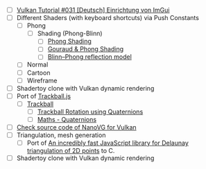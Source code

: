 - [ ] [Vulkan Tutorial #031 [Deutsch] Einrichtung von ImGui](https://www.youtube.com/watch?v=PmVAwbboAfI&list=PLStQc0GqppuXgs6do23v_HKRrR32gJMm3&index=32&pp=iAQB)
- [ ] Different Shaders (with keyboard shortcuts) via Push Constants
  - [ ] Phong
    - [ ] Shading (Phong-Blinn)
      - [ ] [Phong Shading](https://www.cs.toronto.edu/~jacobson/phong-demo/)
      - [ ] [Gouraud & Phong Shading](https://github.com/ruange/Gouraud-Shading-and-Phong-Shading)
      - [ ] [Blinn–Phong reflection model](https://en.wikipedia.org/wiki/Blinn%E2%80%93Phong_reflection_model)
  - [ ] Normal
  - [ ] Cartoon
  - [ ] Wireframe
- [ ] Shadertoy clone with Vulkan dynamic rendering
- [ ] Port of [Trackball.js](https://github.com/rawify/Trackball.js)
  - [ ] [Trackball](https://github.com/syoyo/tinyobjloader-c/tree/master/examples/viewer)
    - [ ] [Trackball Rotation using Quaternions](https://www.xarg.org/2021/07/trackball-rotation-using-quaternions/)
    - [ ] [Maths - Quaternions](http://www.euclideanspace.com/maths/algebra/realNormedAlgebra/quaternions/index.htm)
- [ ] [Check source code of NanoVG for Vulkan](https://github.com/danilw/nanovg_vulkan)
- [ ] Triangulation, mesh generation
  - [ ] Port of [An incredibly fast JavaScript library for Delaunay triangulation of 2D points](https://github.com/mapbox/delaunator) to C.
- [ ] Shadertoy clone with Vulkan dynamic rendering
